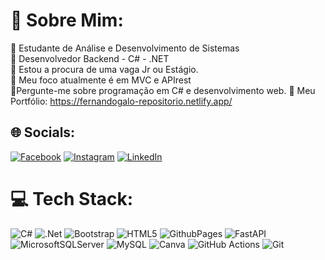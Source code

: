 # 💫 Sobre Mim:
🔭 Estudante de Análise e Desenvolvimento de Sistemas<br>🔭 Desenvolvedor Backend - C# - .NET<br>👯 Estou a procura de uma vaga Jr ou Estágio.<br>🌱 Meu foco atualmente é em MVC e APIrest<br>💬Pergunte-me sobre programação em C# e desenvolvimento web. 💫 Meu Portfólio: https://fernandogalo-repositorio.netlify.app/


## 🌐 Socials:
[![Facebook](https://img.shields.io/badge/Facebook-%231877F2.svg?logo=Facebook&logoColor=white)](https://www.facebook.com/fernandogaloalves/) [![Instagram](https://img.shields.io/badge/Instagram-%23E4405F.svg?logo=Instagram&logoColor=white)](https://www.instagram.com/_fernandogalo/) [![LinkedIn](https://img.shields.io/badge/LinkedIn-%230077B5.svg?logo=linkedin&logoColor=white)](https://www.linkedin.com/in/fernando-galo-alves/) 

# 💻 Tech Stack:
![C#](https://img.shields.io/badge/c%23-%23239120.svg?style=flat-square&logo=csharp&logoColor=white) ![.Net](https://img.shields.io/badge/.NET-5C2D91?style=flat-square&logo=.net&logoColor=white) ![Bootstrap](https://img.shields.io/badge/bootstrap-%238511FA.svg?style=flat-square&logo=bootstrap&logoColor=white) ![HTML5](https://img.shields.io/badge/html5-%23E34F26.svg?style=flat-square&logo=html5&logoColor=white) ![GithubPages](https://img.shields.io/badge/github%20pages-121013?style=flat-square&logo=github&logoColor=white) ![FastAPI](https://img.shields.io/badge/FastAPI-005571?style=flat-square&logo=fastapi) ![MicrosoftSQLServer](https://img.shields.io/badge/Microsoft%20SQL%20Server-CC2927?style=flat-square&logo=microsoft%20sql%20server&logoColor=white) ![MySQL](https://img.shields.io/badge/mysql-4479A1.svg?style=flat-square&logo=mysql&logoColor=white) ![Canva](https://img.shields.io/badge/Canva-%2300C4CC.svg?style=flat-square&logo=Canva&logoColor=white) ![GitHub Actions](https://img.shields.io/badge/github%20actions-%232671E5.svg?style=flat-square&logo=githubactions&logoColor=white) ![Git](https://img.shields.io/badge/git-%23F05033.svg?style=flat-square&logo=git&logoColor=white)





